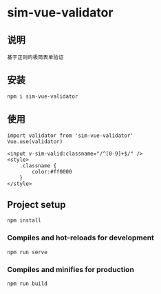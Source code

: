 # sim-vue-validator

## 说明
    基于正则的极简表单验证

## 安装
```
npm i sim-vue-validator
```

## 使用
```
import validator from 'sim-vue-validator'
Vue.use(validator)

<input v-sim-valid:classname="/^[0-9]+$/" />
<style>
    .classname {
        color:#ff0000
    }
</style>
```


## Project setup
```
npm install
```

### Compiles and hot-reloads for development
```
npm run serve
```

### Compiles and minifies for production
```
npm run build
```
